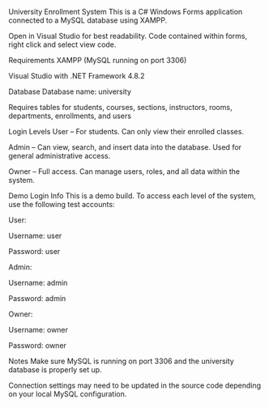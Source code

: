 University Enrollment System
This is a C# Windows Forms application connected to a MySQL database using XAMPP.

Open in Visual Studio for best readability. Code contained within forms, right click and select view code.

Requirements
XAMPP (MySQL running on port 3306)

Visual Studio with .NET Framework 4.8.2

Database
Database name: university

Requires tables for students, courses, sections, instructors, rooms, departments, enrollments, and users

Login Levels
User – For students. Can only view their enrolled classes.

Admin – Can view, search, and insert data into the database. Used for general administrative access.

Owner – Full access. Can manage users, roles, and all data within the system.

Demo Login Info
This is a demo build. To access each level of the system, use the following test accounts:

User:

Username: user

Password: user

Admin:

Username: admin

Password: admin

Owner:

Username: owner

Password: owner

Notes
Make sure MySQL is running on port 3306 and the university database is properly set up.

Connection settings may need to be updated in the source code depending on your local MySQL configuration.
